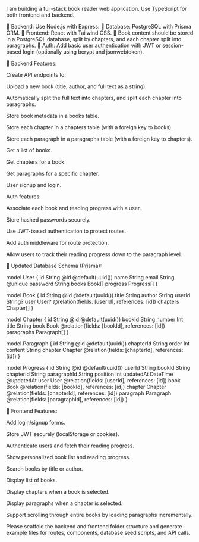 I am building a full-stack book reader web application.
Use TypeScript for both frontend and backend.

🔹 Backend: Use Node.js with Express.
🔹 Database: PostgreSQL with Prisma ORM.
🔹 Frontend: React with Tailwind CSS.
🔹 Book content should be stored in a PostgreSQL database, split by chapters, and each chapter split into paragraphs.
🔹 Auth: Add basic user authentication with JWT or session-based login (optionally using bcrypt and jsonwebtoken).

🔧 Backend Features:

Create API endpoints to:

Upload a new book (title, author, and full text as a string).

Automatically split the full text into chapters, and split each chapter into paragraphs.

Store book metadata in a books table.

Store each chapter in a chapters table (with a foreign key to books).

Store each paragraph in a paragraphs table (with a foreign key to chapters).

Get a list of books.

Get chapters for a book.

Get paragraphs for a specific chapter.

User signup and login.

Auth features:

Associate each book and reading progress with a user.

Store hashed passwords securely.

Use JWT-based authentication to protect routes.

Add auth middleware for route protection.

Allow users to track their reading progress down to the paragraph level.

📄 Updated Database Schema (Prisma):

model User {
id String @id @default(uuid())
name String
email String @unique
password String
books Book[]
progress Progress[]
}

model Book {
id String @id @default(uuid())
title String
author String
userId String?
user User? @relation(fields: [userId], references: [id])
chapters Chapter[]
}

model Chapter {
id String @id @default(uuid())
bookId String
number Int
title String
book Book @relation(fields: [bookId], references: [id])
paragraphs Paragraph[]
}

model Paragraph {
id String @id @default(uuid())
chapterId String
order Int
content String
chapter Chapter @relation(fields: [chapterId], references: [id])
}

model Progress {
id String @id @default(uuid())
userId String
bookId String
chapterId String
paragraphId String
position Int
updatedAt DateTime @updatedAt
user User @relation(fields: [userId], references: [id])
book Book @relation(fields: [bookId], references: [id])
chapter Chapter @relation(fields: [chapterId], references: [id])
paragraph Paragraph @relation(fields: [paragraphId], references: [id])
}

🎨 Frontend Features:

Add login/signup forms.

Store JWT securely (localStorage or cookies).

Authenticate users and fetch their reading progress.

Show personalized book list and reading progress.

Search books by title or author.

Display list of books.

Display chapters when a book is selected.

Display paragraphs when a chapter is selected.

Support scrolling through entire books by loading paragraphs incrementally.

Please scaffold the backend and frontend folder structure and generate example files for routes, components, database seed scripts, and API calls.

